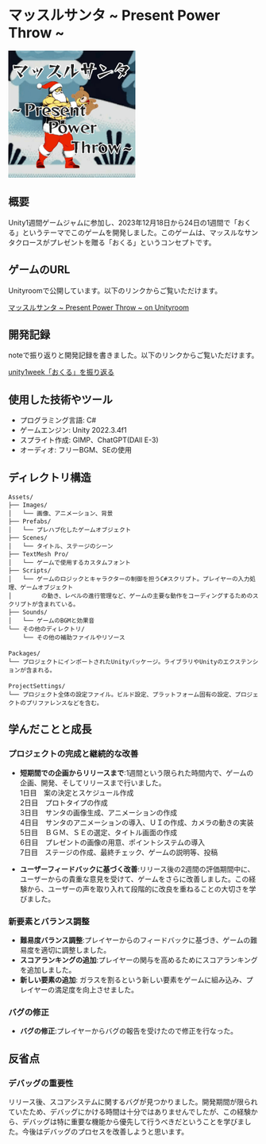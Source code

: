 # マッスルサンタ ~ Present Power Throw ~
<img src="/icon.gif" width="256">


## 概要
Unity1週間ゲームジャムに参加し、2023年12月18日から24日の1週間で「おくる」というテーマでこのゲームを開発しました。このゲームは、マッスルなサンタクロースがプレゼントを贈る「おくる」というコンセプトです。



## ゲームのURL
Unityroomで公開しています。以下のリンクからご覧いただけます。

[マッスルサンタ ~ Present Power Throw ~ on Unityroom](https://unityroom.com/games/musclesanta_presentpowerthrow)

## 開発記録
noteで振り返りと開発記録を書きました。以下のリンクからご覧いただけます。

[unity1week「おくる」を振り返る](https://note.com/miya_kp3333/n/nb7f32868cd41)

## 使用した技術やツール
- プログラミング言語: C#
- ゲームエンジン: Unity 2022.3.4f1
- スプライト作成: GIMP、ChatGPT(DAll E-3)
- オーディオ: フリーBGM、SEの使用

## ディレクトリ構造
```
Assets/
├── Images/
│   └── 画像、アニメーション、背景
├── Prefabs/
│   └── プレハブ化したゲームオブジェクト
├── Scenes/
│   └── タイトル、ステージのシーン
├── TextMesh Pro/
│   └── ゲームで使用するカスタムフォント
├── Scripts/
│   └── ゲームのロジックとキャラクターの制御を担うC#スクリプト。プレイヤーの入力処理、ゲームオブジェクト
│　　　　　の動き、レベルの進行管理など、ゲームの主要な動作をコーディングするためのスクリプトが含まれている。
├── Sounds/
│   └── ゲームのBGMと効果音
└── その他のディレクトリ/
    └── その他の補助ファイルやリソース

Packages/
└── プロジェクトにインポートされたUnityパッケージ。ライブラリやUnityのエクステンションが含まれる。

ProjectSettings/
└── プロジェクト全体の設定ファイル。ビルド設定、プラットフォーム固有の設定、プロジェクトのプリファレンスなどを含む。
```

## 学んだことと成長


### プロジェクトの完成と継続的な改善
- **短期間での企画からリリースまで**:1週間という限られた時間内で、ゲームの企画、開発、そしてリリースまで行いました。<br>
1日目　案の決定とスケジュール作成<br>
2日目　プロトタイプの作成<br>
3日目　サンタの画像生成、アニメーションの作成<br>
4日目　サンタのアニメーションの導入、ＵＩの作成、カメラの動きの実装<br>
5日目　ＢＧＭ、ＳＥの選定、タイトル画面の作成<br>
6日目　プレゼントの画像の用意、ポイントシステムの導入<br>
7日目　ステージの作成、最終チェック、ゲームの説明等、投稿<br>



- **ユーザーフィードバックに基づく改善**:リリース後の2週間の評価期間中に、ユーザーからの貴重な意見を受けて、ゲームをさらに改善しました。この経験から、ユーザーの声を取り入れて段階的に改良を重ねることの大切さを学びました。

### 新要素とバランス調整
- **難易度バランス調整**:プレイヤーからのフィードバックに基づき、ゲームの難易度を適切に調整しました。
- **スコアランキングの追加**:プレイヤーの関与を高めるためにスコアランキングを追加しました。
- **新しい要素の追加**: ガラスを割るという新しい要素をゲームに組み込み、プレイヤーの満足度を向上させました。

### バグの修正
- **バグの修正**:プレイヤーからバグの報告を受けたので修正を行なった。

## 反省点
### デバッグの重要性
リリース後、スコアシステムに関するバグが見つかりました。開発期間が限られていたため、デバッグにかける時間は十分ではありませんでしたが、この経験から、デバッグは特に重要な機能から優先して行うべきだということを学びました。今後はデバッグのプロセスを改善しようと思います。
